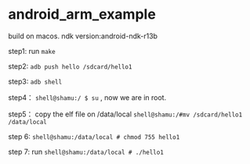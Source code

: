 # android_arm_example

build on macos.
ndk version:android-ndk-r13b

step1:
run `make`

step2:
`adb push hello /sdcard/hello1`

step3:
`adb shell`

step4：
`shell@shamu:/ $ su` , now we are in root.

step5：
copy the elf file on /data/local
`shell@shamu:/#mv /sdcard/hello1 /data/local`

step 6:
`shell@shamu:/data/local # chmod 755 hello1`

step 7:
run 
`shell@shamu:/data/local # ./hello1 `
